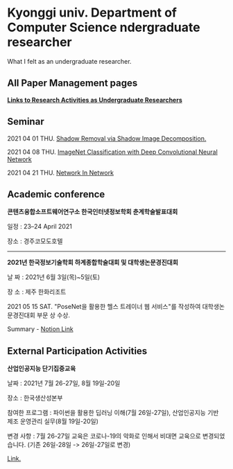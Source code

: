 # Kyonggi univ. Department of Computer Science ndergraduate researcher
What I felt as an undergraduate researcher.

## All Paper Management pages

**[Links to Research Activities as Undergraduate Researchers](https://www.notion.so/Undergraduate_researcher-2888b292f8734edf8db9fc56a23c5d3a)**

## Seminar

2021 04 01 THU. [Shadow Removal via Shadow Image Decomposition.](https://www.notion.so/Shadow-Removal-via-Shadow-Image-Decomposition-ea3a933b958d488abd9a8a014ddc7aea)

2021 04 08 THU. [ImageNet Classification with Deep Convolutional Neural Network](https://www.notion.so/Complete-78f08c463f714ce8a41f1f3e252d6c92)

2021 04 21 THU. [Network In Network](https://www.notion.so/Network-In-Network-1204aa586bdc4e1eb091ccfa2516a959)

## Academic conference

**콘텐츠융합소프트웨어연구소 한국인터넷정보학회 춘계학술발표대회**

일정 : 23–24 April 2021

장소 : 경주코모도호텔

<hr/>

**2021년 한국정보기술학회 하계종합학술대회 및 대학생논문경진대회**

날 짜 : 2021년 6월 3일(목)~5일(토)

장 소 : 제주 한화리조트

2021 05 15 SAT. "PoseNet을 활용한 헬스 트레이너 웹 서비스"를 작성하여 대학생논문경진대회 부문 상 수상.

Summary - [Notion Link](https://www.notion.so/9c9553b1cc63482b989673f72f1c9039)

## External Participation Activities

**산업인공지능 단기집중교육**

날짜 : 2021년 7월 26-27일, 8월 19일-20일

장소 : 한국생산성본부

참여한 프로그램 : 파이썬을 활용한 딥러닝 이해(7월 26일-27일), 산업인공지능 기반 제조 운영관리 실무(8월 19일-20일)

변경 사항 : 7월 26-27일 교육은 코로나-19의 악화로 인해서 비대면 교육으로 변경되었습니다. (기존 26일-28일 -> 26일-27일로 변경)

[Link.](https://raymicro.kr/kpc/smt/2021/202106_ai/)
